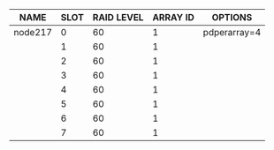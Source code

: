 | NAME | SLOT | RAID LEVEL | ARRAY ID | OPTIONS |
| ---- | ---- | ---------- | -------- | ------- |
| node217 | 0 | 60 | 1 | pdperarray=4 |
|  | 1 | 60 | 1 |  |
|  | 2 | 60 | 1 |  |
|  | 3 | 60 | 1 |  |
|  | 4 | 60 | 1 |  |
|  | 5 | 60 | 1 |  |
|  | 6 | 60 | 1 |  |
|  | 7 | 60 | 1 |  |
